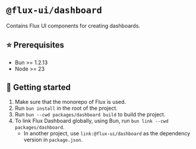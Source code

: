 # `@flux-ui/dashboard`

Contains Flux UI components for creating dashboards.

## ⭐️ Prerequisites

- Bun >= 1.2.13
- Node >= 23

## 🚀 Getting started

1. Make sure that the monorepo of Flux is used.
2. Run `bun install` in the root of the project.
3. Run `bun --cwd packages/dashboard build` to build the project.
4. To link Flux Dashboard globally, using Bun, run `bun link --cwd packages/dashboard`.
    - In another project, use `link:@flux-ui/dashboard` as the dependency version in `package.json`.
